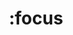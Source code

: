 ---
title: ":focus"
category: css
keywords: pseudo-class
last_test_date: "2019-10-28"
test_url: "/tests/css-selectors-pseudo-classes.html"
test_results_url: "https://app.emailonacid.com/app/acidtest/cl8ZYgIGE372fkVVuJkwNJDd7B4JUpo23Nz6qANcSlRUA/list"
stats: {
	apple-mail: {
		macos: {
			"12.4": "n"
		},
		ios: {
            "13.1": "n"
		}
	},
	gmail: {
		desktop-webmail: {
			"2019-10": "n"
		},
		ios: {
			"2019-10": "n"
		},
		android: {
			"2019-10": "n"
		},
        mobile-webmail: {
            "2020-02": "n"
        }
	},
    orange: {
        desktop-webmail: {
            "2019-10": "y"
        },
        ios: {
            "2019-10": "n"
        },
        android: {
            "2019-10": "y"
        }
    },
	outlook: {
		windows: {
			"2007": "n",
			"2010": "n",
			"2013": "n",
			"2016": "n",
			"2019": "n"
		},
		windows-10-mail: {
			"2019-10": "n"
		},
		macos: {
			"2019-02": "y"
		},
		outlook-com: {
			"2019-10": "a #1"
		},
		ios: {
			"2019-10": "n"
		},
		android: {
			"2019-10": "y"
		}
	},
    thunderbird: {
        macos: {
            "60.8": "y"
        }
    },
	yahoo: {
		desktop-webmail: {
			"2019-02": "y"
		},
		ios: {
			"2019-02": "y"
		},
		android: {
			"2019-02": "y"
		}
	},
	aol: {
		desktop-webmail: {
			"2019-02": "y"
		},
		ios: {
			"2019-02": "n"
		},
		android: {
			"2019-02": "y"
		}
	},
	samsung-email: {
		android: {
			"6.0.04.6": "y"
		}
	},
    sfr: {
        desktop-webmail: {
            "2020-01":"y"
        },
        ios: {
            "2020-01":"n"
        },
        android: {
            "2020-01":"n"
        }
    },
    protonmail: {
        desktop-webmail: {
            "2020-03":"n"
        },
        ios: {
            "2020-03":"n"
        },
        android: {
            "2020-03":"y"
        }
    }
}
notes_by_num: {
    "1": "Partial. Only supported on type selectors."
}
links: {
    "Can I use: :focus":"https://caniuse.com/#feat=mdn-css_selectors_focus",
    "MDN: :focus":"https://developer.mozilla.org/en-US/docs/Web/CSS/:focus"
}
---